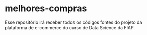 # melhores-compras
Esse repositório irá receber todos os códigos fontes do projeto da plataforma de e-commerce do curso de Data Science da FIAP.
